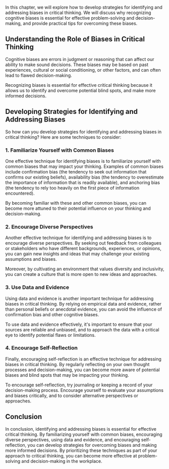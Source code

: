 
In this chapter, we will explore how to develop strategies for identifying and addressing biases in critical thinking. We will discuss why recognizing cognitive biases is essential for effective problem-solving and decision-making, and provide practical tips for overcoming these biases.

Understanding the Role of Biases in Critical Thinking
-----------------------------------------------------

Cognitive biases are errors in judgment or reasoning that can affect our ability to make sound decisions. These biases may be based on past experiences, cultural or social conditioning, or other factors, and can often lead to flawed decision-making.

Recognizing biases is essential for effective critical thinking because it allows us to identify and overcome potential blind spots, and make more informed decisions.

Developing Strategies for Identifying and Addressing Biases
-----------------------------------------------------------

So how can you develop strategies for identifying and addressing biases in critical thinking? Here are some techniques to consider:

### 1. Familiarize Yourself with Common Biases

One effective technique for identifying biases is to familiarize yourself with common biases that may impact your thinking. Examples of common biases include confirmation bias (the tendency to seek out information that confirms our existing beliefs), availability bias (the tendency to overestimate the importance of information that is readily available), and anchoring bias (the tendency to rely too heavily on the first piece of information encountered).

By becoming familiar with these and other common biases, you can become more attuned to their potential influence on your thinking and decision-making.

### 2. Encourage Diverse Perspectives

Another effective technique for identifying and addressing biases is to encourage diverse perspectives. By seeking out feedback from colleagues or stakeholders who have different backgrounds, experiences, or opinions, you can gain new insights and ideas that may challenge your existing assumptions and biases.

Moreover, by cultivating an environment that values diversity and inclusivity, you can create a culture that is more open to new ideas and approaches.

### 3. Use Data and Evidence

Using data and evidence is another important technique for addressing biases in critical thinking. By relying on empirical data and evidence, rather than personal beliefs or anecdotal evidence, you can avoid the influence of confirmation bias and other cognitive biases.

To use data and evidence effectively, it's important to ensure that your sources are reliable and unbiased, and to approach the data with a critical eye to identify potential flaws or limitations.

### 4. Encourage Self-Reflection

Finally, encouraging self-reflection is an effective technique for addressing biases in critical thinking. By regularly reflecting on your own thought processes and decision-making, you can become more aware of potential biases and blind spots that may be impacting your thinking.

To encourage self-reflection, try journaling or keeping a record of your decision-making process. Encourage yourself to evaluate your assumptions and biases critically, and to consider alternative perspectives or approaches.

Conclusion
----------

In conclusion, identifying and addressing biases is essential for effective critical thinking. By familiarizing yourself with common biases, encouraging diverse perspectives, using data and evidence, and encouraging self-reflection, you can develop strategies for overcoming biases and making more informed decisions. By prioritizing these techniques as part of your approach to critical thinking, you can become more effective at problem-solving and decision-making in the workplace.

